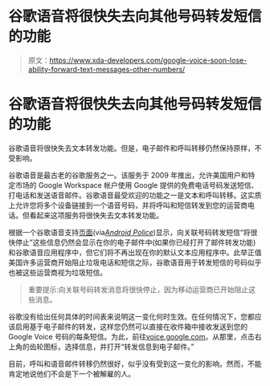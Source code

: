 # 谷歌语音将很快失去向其他号码转发短信的功能

> 原文：<https://www.xda-developers.com/google-voice-soon-lose-ability-forward-text-messages-other-numbers/>

# 谷歌语音将很快失去向其他号码转发短信的功能

谷歌语音将很快失去文本转发功能。但是，电子邮件和呼叫转移仍然保持原样，不受影响。

谷歌语音是最古老的谷歌服务之一。该服务于 2009 年推出，允许美国用户和特定市场的 Google Workspace 帐户使用 Google 提供的免费电话号码发送短信、打电话和发送语音邮件。谷歌语音最受欢迎的功能之一是文本和呼叫转移。这实质上允许您将多个设备链接到一个语音号码，并将呼叫和短信转发到您的运营商电话。但看起来这项服务将很快失去文本转发功能。

根据一个谷歌语音支持[页面](https://support.google.com/voice/answer/9182115)(via[*Android Police*](https://www.androidpolice.com/2021/03/09/google-voice-wont-forward-text-messages-to-outside-numbers-much-longer/))显示，向关联号码转发短信“将很快停止”这些信息仍然会显示在你的电子邮件中(如果你已经打开了邮件转发功能)和谷歌语音应用程序中，但它们将不再出现在你的默认文本应用程序中。此举正值美国许多运营商开始阻止垃圾电话和短信之际，谷歌语音用于转发短信的号码似乎也被这些运营商视为垃圾短信。

> 重要提示:向关联号码转发消息将很快停止，因为移动运营商已开始阻止这些消息。

谷歌没有给出任何具体的时间表来说明这一变化何时生效。在任何情况下，您都应该启用基于电子邮件的转发，这样您仍然可以直接在收件箱中接收发送到您的 Google Voice 号码的每条短信。为此，前往[voice.google.com](https://voice.google.com/)。从那里，点击右上角的齿轮图标，选择信息，并打开“转发信息到电子邮件。”

目前，呼叫和语音邮件转移仍然很好，似乎没有受到这一变化的影响。然而，不能肯定地说他们不会是下一个被解雇的人。